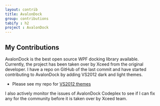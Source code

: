 ```yaml
---
layout: contrib
title: AvalonDock
group: contributions
tabify : h2
project : AvalonDock
---
```


## My Contributions

AvalonDock is the best open source WPF docking library available. Currently, the project has been taken over by Xceed from the original developer. I have a repo on GitHub of the last commit and have started contributing to AvalonDock by adding VS2012 dark and light themes. 

- Please see my repo for [VS2012 themes](https://github.com/chandramouleswaran/AvalonDock)

I also actively monitor the issues of AvalonDock Codeplex to see if I can fix any for the community before it is taken over by Xceed team.